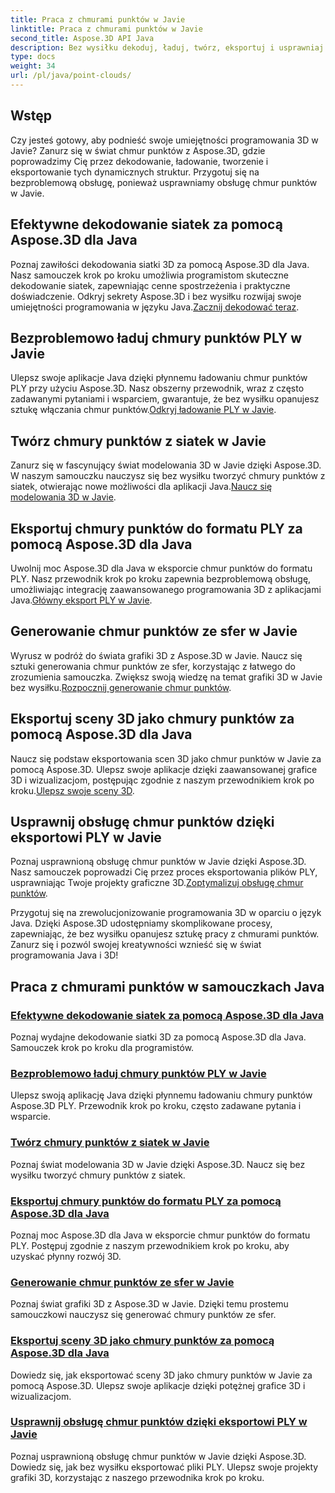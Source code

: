 ```yaml
---
title: Praca z chmurami punktów w Javie
linktitle: Praca z chmurami punktów w Javie
second_title: Aspose.3D API Java
description: Bez wysiłku dekoduj, ładuj, twórz, eksportuj i usprawniaj chmury punktów w Javie dzięki samouczkom Aspose.3D. Krok po kroku rozwijaj swoje umiejętności programowania 3D.
type: docs
weight: 34
url: /pl/java/point-clouds/
---
```


## Wstęp

Czy jesteś gotowy, aby podnieść swoje umiejętności programowania 3D w Javie? Zanurz się w świat chmur punktów z Aspose.3D, gdzie poprowadzimy Cię przez dekodowanie, ładowanie, tworzenie i eksportowanie tych dynamicznych struktur. Przygotuj się na bezproblemową obsługę, ponieważ usprawniamy obsługę chmur punktów w Javie.

## Efektywne dekodowanie siatek za pomocą Aspose.3D dla Java
 Poznaj zawiłości dekodowania siatki 3D za pomocą Aspose.3D dla Java. Nasz samouczek krok po kroku umożliwia programistom skuteczne dekodowanie siatek, zapewniając cenne spostrzeżenia i praktyczne doświadczenie. Odkryj sekrety Aspose.3D i bez wysiłku rozwijaj swoje umiejętności programowania w języku Java.[Zacznij dekodować teraz](./decode-meshes-java/).

## Bezproblemowo ładuj chmury punktów PLY w Javie
 Ulepsz swoje aplikacje Java dzięki płynnemu ładowaniu chmur punktów PLY przy użyciu Aspose.3D. Nasz obszerny przewodnik, wraz z często zadawanymi pytaniami i wsparciem, gwarantuje, że bez wysiłku opanujesz sztukę włączania chmur punktów.[Odkryj ładowanie PLY w Javie](./load-ply-point-clouds-java/).

## Twórz chmury punktów z siatek w Javie
Zanurz się w fascynujący świat modelowania 3D w Javie dzięki Aspose.3D. W naszym samouczku nauczysz się bez wysiłku tworzyć chmury punktów z siatek, otwierając nowe możliwości dla aplikacji Java.[Naucz się modelowania 3D w Javie](./create-point-clouds-java/).

## Eksportuj chmury punktów do formatu PLY za pomocą Aspose.3D dla Java
 Uwolnij moc Aspose.3D dla Java w eksporcie chmur punktów do formatu PLY. Nasz przewodnik krok po kroku zapewnia bezproblemową obsługę, umożliwiając integrację zaawansowanego programowania 3D z aplikacjami Java.[Główny eksport PLY w Javie](./export-point-clouds-ply-java/).

## Generowanie chmur punktów ze sfer w Javie
 Wyrusz w podróż do świata grafiki 3D z Aspose.3D w Javie. Naucz się sztuki generowania chmur punktów ze sfer, korzystając z łatwego do zrozumienia samouczka. Zwiększ swoją wiedzę na temat grafiki 3D w Javie bez wysiłku.[Rozpocznij generowanie chmur punktów](./generate-point-clouds-spheres-java/).

## Eksportuj sceny 3D jako chmury punktów za pomocą Aspose.3D dla Java
Naucz się podstaw eksportowania scen 3D jako chmur punktów w Javie za pomocą Aspose.3D. Ulepsz swoje aplikacje dzięki zaawansowanej grafice 3D i wizualizacjom, postępując zgodnie z naszym przewodnikiem krok po kroku.[Ulepsz swoje sceny 3D](./export-3d-scenes-point-clouds-java/).

## Usprawnij obsługę chmur punktów dzięki eksportowi PLY w Javie
 Poznaj usprawnioną obsługę chmur punktów w Javie dzięki Aspose.3D. Nasz samouczek poprowadzi Cię przez proces eksportowania plików PLY, usprawniając Twoje projekty graficzne 3D.[Zoptymalizuj obsługę chmur punktów](./ply-export-point-clouds-java/).

Przygotuj się na zrewolucjonizowanie programowania 3D w oparciu o język Java. Dzięki Aspose.3D udostępniamy skomplikowane procesy, zapewniając, że bez wysiłku opanujesz sztukę pracy z chmurami punktów. Zanurz się i pozwól swojej kreatywności wznieść się w świat programowania Java i 3D!
## Praca z chmurami punktów w samouczkach Java
### [Efektywne dekodowanie siatek za pomocą Aspose.3D dla Java](./decode-meshes-java/)
Poznaj wydajne dekodowanie siatki 3D za pomocą Aspose.3D dla Java. Samouczek krok po kroku dla programistów.
### [Bezproblemowo ładuj chmury punktów PLY w Javie](./load-ply-point-clouds-java/)
Ulepsz swoją aplikację Java dzięki płynnemu ładowaniu chmury punktów Aspose.3D PLY. Przewodnik krok po kroku, często zadawane pytania i wsparcie.
### [Twórz chmury punktów z siatek w Javie](./create-point-clouds-java/)
Poznaj świat modelowania 3D w Javie dzięki Aspose.3D. Naucz się bez wysiłku tworzyć chmury punktów z siatek.
### [Eksportuj chmury punktów do formatu PLY za pomocą Aspose.3D dla Java](./export-point-clouds-ply-java/)
Poznaj moc Aspose.3D dla Java w eksporcie chmur punktów do formatu PLY. Postępuj zgodnie z naszym przewodnikiem krok po kroku, aby uzyskać płynny rozwój 3D.
### [Generowanie chmur punktów ze sfer w Javie](./generate-point-clouds-spheres-java/)
Poznaj świat grafiki 3D z Aspose.3D w Javie. Dzięki temu prostemu samouczkowi nauczysz się generować chmury punktów ze sfer.
### [Eksportuj sceny 3D jako chmury punktów za pomocą Aspose.3D dla Java](./export-3d-scenes-point-clouds-java/)
Dowiedz się, jak eksportować sceny 3D jako chmury punktów w Javie za pomocą Aspose.3D. Ulepsz swoje aplikacje dzięki potężnej grafice 3D i wizualizacjom.
### [Usprawnij obsługę chmur punktów dzięki eksportowi PLY w Javie](./ply-export-point-clouds-java/)
Poznaj usprawnioną obsługę chmur punktów w Javie dzięki Aspose.3D. Dowiedz się, jak bez wysiłku eksportować pliki PLY. Ulepsz swoje projekty grafiki 3D, korzystając z naszego przewodnika krok po kroku.